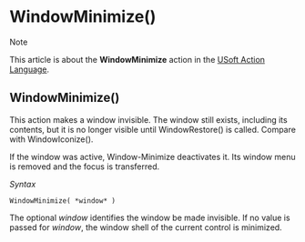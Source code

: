 # WindowMinimize()



> [!NOTE]
> This article is about the **WindowMinimize** action in the [USoft Action Language](/docs/Task%20flow/Action%20Language%20reference/USoft%20Action%20Language.md).

## **WindowMinimize()**

This action makes a window invisible. The window still exists, including its contents, but it is no longer visible until WindowRestore() is called. Compare with WindowIconize().

If the window was active, Window-Minimize deactivates it. Its window menu is removed and the focus is transferred.

*Syntax*

```
WindowMinimize( *window* )
```

The optional *window* identifies the window be made invisible. If no value is passed for *window*, the window shell of the current control is minimized.